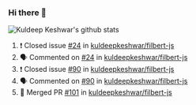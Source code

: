 ### Hi there 👋

<!--
**kuldeepkeshwar/kuldeepkeshwar** is a ✨ _special_ ✨ repository because its `README.md` (this file) appears on your GitHub profile.

Here are some ideas to get you started:

- 🔭 I’m currently working on ...
- 🌱 I’m currently learning ...
- 👯 I’m looking to collaborate on ...
- 🤔 I’m looking for help with ...
- 💬 Ask me about ...
- 📫 How to reach me: ...
- 😄 Pronouns: ...
- ⚡ Fun fact: ...
-->
![Kuldeep Keshwar's github stats](https://github-readme-stats.vercel.app/api?username=kuldeepkeshwar&show_icons=true)

<!--START_SECTION:activity-->
1. ❗️ Closed issue [#24](https://github.com//kuldeepkeshwar/filbert-js/issues/24) in [kuldeepkeshwar/filbert-js](https://github.com//kuldeepkeshwar/filbert-js)
2. 🗣 Commented on [#24](https://github.com//kuldeepkeshwar/filbert-js/issues/24) in [kuldeepkeshwar/filbert-js](https://github.com//kuldeepkeshwar/filbert-js)
3. ❗️ Closed issue [#90](https://github.com//kuldeepkeshwar/filbert-js/issues/90) in [kuldeepkeshwar/filbert-js](https://github.com//kuldeepkeshwar/filbert-js)
4. 🗣 Commented on [#90](https://github.com//kuldeepkeshwar/filbert-js/issues/90) in [kuldeepkeshwar/filbert-js](https://github.com//kuldeepkeshwar/filbert-js)
5. 🎉 Merged PR [#101](https://github.com//kuldeepkeshwar/filbert-js/pull/101) in [kuldeepkeshwar/filbert-js](https://github.com//kuldeepkeshwar/filbert-js)
<!--END_SECTION:activity-->
